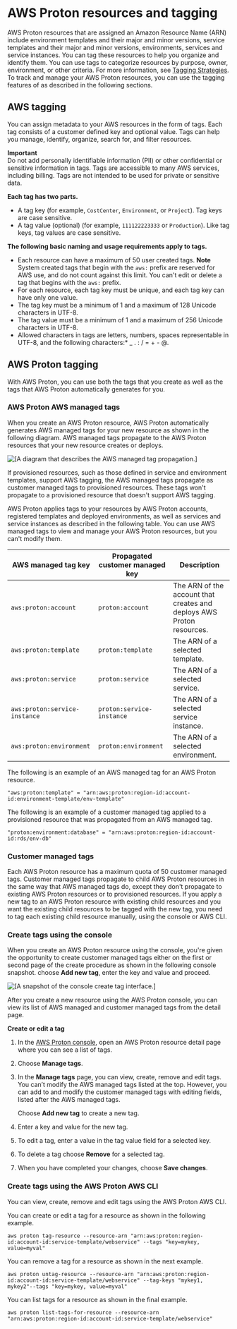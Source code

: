 # AWS Proton resources and tagging<a name="resources"></a>

AWS Proton resources that are assigned an Amazon Resource Name \(ARN\) include environment templates and their major and minor versions, service templates and their major and minor versions, environments, services and service instances\. You can tag these resources to help you organize and identify them\. You can use tags to categorize resources by purpose, owner, environment, or other criteria\. For more information, see [ Tagging Strategies](https://aws.amazon.com/answers/account-management/aws-tagging-strategies/)\. To track and manage your AWS Proton resources, you can use the tagging features of as described in the following sections\. 

## AWS tagging<a name="aws-tags"></a>

You can assign metadata to your AWS resources in the form of tags\. Each tag consists of a customer defined key and optional value\. Tags can help you manage, identify, organize, search for, and filter resources\.

**Important**  
Do not add personally identifiable information \(PII\) or other confidential or sensitive information in tags\. Tags are accessible to many AWS services, including billing\. Tags are not intended to be used for private or sensitive data\. 

**Each tag has two parts\.**
+ A tag key \(for example, `CostCenter`, `Environment`, or `Project`\)\. Tag keys are case sensitive\.
+ A tag value \(optional\) \(for example, `111122223333` or `Production`\)\. Like tag keys, tag values are case sensitive\.

**The following basic naming and usage requirements apply to tags\.**
+ Each resource can have a maximum of 50 user created tags\.
**Note**  
System created tags that begin with the `aws:` prefix are reserved for AWS use, and do not count against this limit\. You can't edit or delete a tag that begins with the `aws:` prefix\.
+ For each resource, each tag key must be unique, and each tag key can have only one value\.
+ The tag key must be a minimum of 1 and a maximum of 128 Unicode characters in UTF\-8\.
+ The tag value must be a minimum of 1 and a maximum of 256 Unicode characters in UTF\-8\.
+ Allowed characters in tags are letters, numbers, spaces representable in UTF\-8, and the following characters:\* \_ \. : / = \+ \- @\.

## AWS Proton tagging<a name="proton-tags"></a>

With AWS Proton, you can use both the tags that you create as well as the tags that AWS Proton automatically generates for you\.

### AWS Proton AWS managed tags<a name="auto-tags"></a>

When you create an AWS Proton resource, AWS Proton automatically generates AWS managed tags for your new resource as shown in the following diagram\. AWS managed tags propagate to the AWS Proton resources that your new resource creates or deploys\.

![\[A diagram that describes the AWS managed tag propagation.\]](http://docs.aws.amazon.com/proton/latest/adminguide/images/tag-diag.png)

If provisioned resources, such as those defined in service and environment templates, support AWS tagging, the AWS managed tags propagate as customer managed tags to provisioned resources\. These tags won't propagate to a provisioned resource that doesn't support AWS tagging\.

AWS Proton applies tags to your resources by AWS Proton accounts, registered templates and deployed environments, as well as services and service instances as described in the following table\. You can use AWS managed tags to view and manage your AWS Proton resources, but you can't modify them\.


| AWS managed tag key | Propagated customer managed key | Description | 
| --- | --- | --- | 
|  `aws:proton:account`  |  `proton:account`  |  The ARN of the account that creates and deploys AWS Proton resources\.  | 
|  `aws:proton:template`  |  `proton:template`  |  The ARN of a selected template\.  | 
|  `aws:proton:service`  |  `proton:service`  |  The ARN of a selected service\.  | 
|  `aws:proton:service-instance`  |  `proton:service-instance`  |  The ARN of a selected service instance\.  | 
|  `aws:proton:environment`  |  `proton:environment`  |  The ARN of a selected environment\.  | 

The following is an example of an AWS managed tag for an AWS Proton resource\.

```
"aws:proton:template" = "arn:aws:proton:region-id:account-id:environment-template/env-template"
```

The following is an example of a customer managed tag applied to a provisioned resource that was propagated from an AWS managed tag\.

```
"proton:environment:database" = "arn:aws:proton:region-id:account-id:rds/env-db"
```

### Customer managed tags<a name="user-tags"></a>

Each AWS Proton resource has a maximum quota of 50 customer managed tags\. Customer managed tags propagate to child AWS Proton resources in the same way that AWS managed tags do, except they don't propagate to existing AWS Proton resources or to provisioned resources\. If you apply a new tag to an AWS Proton resource with existing child resources and you want the existing child resources to be tagged with the new tag, you need to tag each existing child resource manually, using the console or AWS CLI\.

### Create tags using the console<a name="console-tags"></a>

When you create an AWS Proton resource using the console, you're given the opportunity to create customer managed tags either on the first or second page of the create procedure as shown in the following console snapshot\. choose **Add new tag**, enter the key and value and proceed\.

![\[A snapshot of the console create tag interface.\]](http://docs.aws.amazon.com/proton/latest/adminguide/images/tag-create.PNG)

After you create a new resource using the AWS Proton console, you can view its list of AWS managed and customer managed tags from the detail page\.

**Create or edit a tag**

1. In the [AWS Proton console](https://console.aws.amazon.com/proton/), open an AWS Proton resource detail page where you can see a list of tags\.

1. Choose **Manage tags**\.

1. In the **Manage tags** page, you can view, create, remove and edit tags\. You can’t modify the AWS managed tags listed at the top\. However, you can add to and modify the customer managed tags with editing fields, listed after the AWS managed tags\.

   Choose **Add new tag** to create a new tag\.

1. Enter a key and value for the new tag\.

1. To edit a tag, enter a value in the tag value field for a selected key\.

1. To delete a tag choose **Remove** for a selected tag\.

1. When you have completed your changes, choose **Save changes**\.

### Create tags using the AWS Proton AWS CLI<a name="cli-tags"></a>

You can view, create, remove and edit tags using the AWS Proton AWS CLI\.

You can create or edit a tag for a resource as shown in the following example\.

```
aws proton tag-resource --resource-arn "arn:aws:proton:region-id:account-id:service-template/webservice" --tags "key=mykey, value=myval"
```

You can remove a tag for a resource as shown in the next example\.

```
aws proton untag-resource --resource-arn "arn:aws:proton:region-id:account-id:service-template/webservice" --tag-keys "mykey1, mykey2"--tags "key=mykey, value=myval"
```

You can list tags for a resource as shown in the final example\.

```
aws proton list-tags-for-resource --resource-arn "arn:aws:proton:region-id:account-id:service-template/webservice"
```